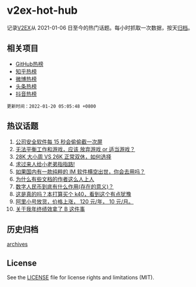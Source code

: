 # v2ex-hot-hub

 记录[V2EX](https://www.v2ex.com/)从 2021-01-06 日至今的热门话题。每小时抓取一次数据，按天[归档](archives)。
 
 ## 相关项目

- [GitHub热榜](https://github.com/lonnyzhang423/github-hot-hub)
- [知乎热榜](https://github.com/lonnyzhang423/zhihu-hot-hub)
- [微博热榜](https://github.com/lonnyzhang423/weibo-hot-hub)
- [头条热榜](https://github.com/lonnyzhang423/toutiao-hot-hub)
- [抖音热榜](https://github.com/lonnyzhang423/douyin-hot-hub)


 `更新时间：2022-01-20 05:05:48 +0800`

## 热议话题

1. [公司安全软件每 15 秒会偷偷截一次屏](https://www.v2ex.com/t/829156)
1. [无法平衡工作和游戏，应该 放弃游戏 or 适当游戏？](https://www.v2ex.com/t/829129)
1. [28K 大小周 VS 26K 正常双休，如何选择](https://www.v2ex.com/t/829203)
1. [求过来人给小老弟指指路!](https://www.v2ex.com/t/829139)
1. [如果国内有一款纯粹的 IM 软件横空出世，你会去用吗？](https://www.v2ex.com/t/829217)
1. [为什么有些文档的作者这么人上人](https://www.v2ex.com/t/829250)
1. [数字人民币到底有什么作用(存在的意义)？](https://www.v2ex.com/t/829237)
1. [这是真的吗？本打算买个 k40，看到这个有点犹豫](https://www.v2ex.com/t/829172)
1. [阿里小号放货，价格上涨， 120 元/年， 10 元/月。](https://www.v2ex.com/t/829151)
1. [关于我年终绩效拿了 B 这件事](https://www.v2ex.com/t/829222)

## 历史归档

[archives](archives)

## License

See the [LICENSE](LICENSE) file for license rights and limitations (MIT).
